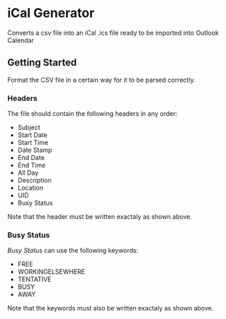 # iCal Generator

Converts a csv file into an iCal .ics file ready to be imported into Outlook Calendar

## Getting Started

Format the CSV file in a certain way for it to be parsed correctly. 

### Headers

The file should contain the following headers in any order: 

* Subject
* Start Date
* Start Time
* Date Stamp
* End Date
* End Time
* All Day
* Description
* Location
* UID
* Busy Status

Note that the header must be written exactaly as shown above.

### Busy Status

_Busy Status_ can use the following keywords:

* FREE
* WORKINGELSEWHERE
* TENTATIVE
* BUSY
* AWAY

Note that the keywords must also be written exactaly as shown above.